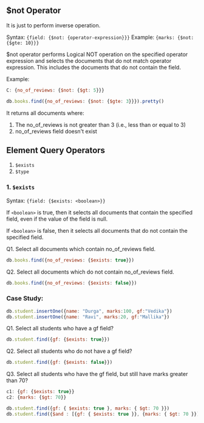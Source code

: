 ## $not Operator

It is just to perform inverse operation.

Syntax: `{field: {$not: {operator-expression}}}`
Example: `{marks: {$not: {$gte: 10}}}`

$not operator performs Logical NOT operation on the specified operator expression and selects the documents that do not match operator expression. This includes the documents that do not contain the field.

Example:
```javascript
C: {no_of_reviews: {$not: {$gt: 5}}}

db.books.find({no_of_reviews: {$not: {$gte: 3}}}).pretty()
```

It returns all documents where:
1. The no_of_reviews is not greater than 3 (i.e., less than or equal to 3)
2. no_of_reviews field doesn't exist

## Element Query Operators

1. `$exists `
2. `$type`

### 1. `$exists`

Syntax: `{field: {$exists: <boolean>}}`

If `<boolean>` is true, then it selects all documents that contain the specified field, even if the value of the field is null.

If `<boolean>` is false, then it selects all documents that do not contain the specified field.

Q1. Select all documents which contain no_of_reviews field.
```javascript
db.books.find({no_of_reviews: {$exists: true}})
```

Q2. Select all documents which do not contain no_of_reviews field.
```javascript
db.books.find({no_of_reviews: {$exists: false}})
```

### Case Study:

```javascript
db.student.insertOne({name: "Durga", marks:100, gf:"Vedika"})
db.student.insertOne({name: "Ravi", marks:20, gf:"Mallika"})
```

Q1. Select all students who have a gf field?
```javascript
db.student.find({gf: {$exists: true}})
```

Q2. Select all students who do not have a gf field?
```javascript
db.student.find({gf: {$exists: false}})
```

Q3. Select all students who have the gf field, but still have marks greater than 70?

```javascript
c1: {gf: {$exists: true}}
c2: {marks: {$gt: 70}}

db.student.find({gf: { $exists: true }, marks: { $gt: 70 }})
db.student.find({$and : [{gf: { $exists: true }}, {marks: { $gt: 70 }}]})
```